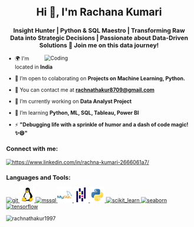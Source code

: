<h1 align="center">Hi 👋, I'm Rachana Kumari</h1>
<h3 align="center">Insight Hunter | Python & SQL Maestro | Transforming Raw Data into Strategic Decisions | Passionate about Data-Driven Solutions 🚀 Join me on this data journey!</h3>
<img align="right" alt="Coding" width="400" src="https://media.istockphoto.com/id/1364317541/photo/data-scientists-hand-of-programmer-touching-and-analyzing-development-at-various-information.jpg?s=612x612&w=0&k=20&c=mTnPYtYYxbyOdyeBQcu8LIWwD-31SIIfXSd0IEhhpYg=">

- 🌍 I'm located in **India**
- 🤝 I’m open to colaborating on **Projects on Machine Learning, Python.**

- 📧 You can contact me at **rachnathakur8709@gmail.com**

- 🚀 I’m currently working on **Data Analyst Project**

- 🧠 I’m learning **Python, ML, SQL, Tableau, Power BI**

- ⚡ **"Debugging life with a sprinkle of humor and a dash of code magic! ✨😄"**

<h3 align="left">Connect with me:</h3>
<p align="left">
<a href="https://linkedin.com/in/https://www.linkedin.com/in/rachna-kumari-2666061a7/" target="blank"><img align="center" src="https://raw.githubusercontent.com/rahuldkjain/github-profile-readme-generator/master/src/images/icons/Social/linked-in-alt.svg" alt="https://www.linkedin.com/in/rachna-kumari-2666061a7/" height="30" width="40" /></a>
</p>

<h3 align="left">Languages and Tools:</h3>
<p align="left"> <a href="https://git-scm.com/" target="_blank" rel="noreferrer"> <img src="https://www.vectorlogo.zone/logos/git-scm/git-scm-icon.svg" alt="git" width="40" height="40"/> </a> <a href="https://www.linux.org/" target="_blank" rel="noreferrer"> <img src="https://raw.githubusercontent.com/devicons/devicon/master/icons/linux/linux-original.svg" alt="linux" width="40" height="40"/> </a> <a href="https://www.microsoft.com/en-us/sql-server" target="_blank" rel="noreferrer"> <img src="https://www.svgrepo.com/show/303229/microsoft-sql-server-logo.svg" alt="mssql" width="40" height="40"/> </a> <a href="https://www.mysql.com/" target="_blank" rel="noreferrer"> <img src="https://raw.githubusercontent.com/devicons/devicon/master/icons/mysql/mysql-original-wordmark.svg" alt="mysql" width="40" height="40"/> </a> <a href="https://pandas.pydata.org/" target="_blank" rel="noreferrer"> <img src="https://raw.githubusercontent.com/devicons/devicon/2ae2a900d2f041da66e950e4d48052658d850630/icons/pandas/pandas-original.svg" alt="pandas" width="40" height="40"/> </a> <a href="https://www.python.org" target="_blank" rel="noreferrer"> <img src="https://raw.githubusercontent.com/devicons/devicon/master/icons/python/python-original.svg" alt="python" width="40" height="40"/> </a> <a href="https://scikit-learn.org/" target="_blank" rel="noreferrer"> <img src="https://upload.wikimedia.org/wikipedia/commons/0/05/Scikit_learn_logo_small.svg" alt="scikit_learn" width="40" height="40"/> </a> <a href="https://seaborn.pydata.org/" target="_blank" rel="noreferrer"> <img src="https://seaborn.pydata.org/_images/logo-mark-lightbg.svg" alt="seaborn" width="40" height="40"/> </a> <a href="https://www.tensorflow.org" target="_blank" rel="noreferrer"> <img src="https://www.vectorlogo.zone/logos/tensorflow/tensorflow-icon.svg" alt="tensorflow" width="40" height="40"/> </a> </p>

<p><img align="center" src="https://github-readme-stats.vercel.app/api/top-langs?username=rachnathakur1997&show_icons=true&locale=en&layout=compact" alt="rachnathakur1997" /></p>
